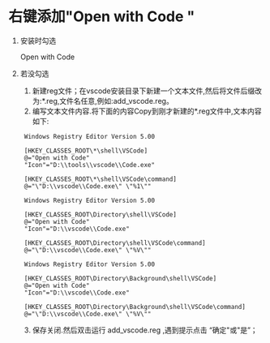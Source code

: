 # 右键添加"Open with Code "

1. 安装时勾选

   Open with Code

2. 若没勾选

   1. 新建reg文件；在vscode安装目录下新建一个文本文件,然后将文件后缀改为:*.reg,文件名任意,例如:add_vscode.reg。
   2. 编写文本文件内容.将下面的内容Copy到刚才新建的*.reg文件中,文本内容如下:

   ```reg
   	Windows Registry Editor Version 5.00
   	
   	[HKEY_CLASSES_ROOT\*\shell\VSCode]
   	@="Open with Code"
   	"Icon"="D:\\tools\\vscode\\Code.exe"
   	
   	[HKEY_CLASSES_ROOT\*\shell\VSCode\command]
   	@="\"D:\\vscode\\Code.exe\" \"%1\""
   	
   	Windows Registry Editor Version 5.00
   	
   	[HKEY_CLASSES_ROOT\Directory\shell\VSCode]
   	@="Open with Code"
   	"Icon"="D:\\vscode\\Code.exe"
   	
   	[HKEY_CLASSES_ROOT\Directory\shell\VSCode\command]
   	@="\"D:\\vscode\\Code.exe\" \"%V\""
   	
   	Windows Registry Editor Version 5.00
   	
   	[HKEY_CLASSES_ROOT\Directory\Background\shell\VSCode]
   	@="Open with Code"
   	"Icon"="D:\\vscode\\Code.exe"
   	
   	[HKEY_CLASSES_ROOT\Directory\Background\shell\VSCode\command]
   	@="\"D:\\vscode\\Code.exe\" \"%V\"" 
   ```

   3. 保存关闭.然后双击运行 add_vscode.reg ,遇到提示点击 “确定"或"是”；